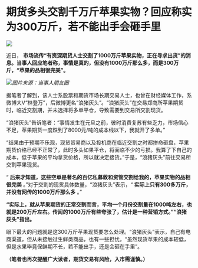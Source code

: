 # 期货多头交割千万斤苹果实物？回应称实为300万斤，若不能出手会砸手里

![](https://inews.gtimg.com/newsapp_bt/0/15656288639/1000)

近日，
**市场流传“有资深期货人士交割了1000万斤苹果实物，正在寻求出货”的消息。当事人回应笔者称，事情是真的，但没有1000万斤那么多，而是300万斤，“苹果的品相很完美”。**

![](https://inews.gtimg.com/newsapp_bt/0/15656288640/1000)_图片来源：当事人朋友圈_

据笔者了解到，该人士系股票和期货市场长期交易人士，也曾在财经媒体工作，系微博大V“林登万”，后微博更名“浪猪灰头”。“浪猪灰头”在交易郑商所苹果期货时，临近交割期，并未选择将多单平仓，导致需要到交易所交割现货。

“浪猪灰头”告诉笔者：“事情发生在元旦之前，彼时消费复苏有些乏力，市场信心不足，苹果期货一度跌到了8000元/吨的成本线以下，我就开了多单。”

“结果由于预期不乐观，现货贸易商以及投机商在临近交割之时都拼命砸盘，苹果期货价格已经不正常了，此时多头如果平仓，将面临不少的亏损。我算了下自己的成本，低于苹果的平均拿货价格，所以就决定接货。”于是，“浪猪灰头”前往交易所交割苹果现货。

“ **后来才知道，这些空单是著名的百亿私募敦和资管交割给我的，苹果实物的品相很完美** 。”对于交割的现货具体数量，“浪猪灰头”表示，“
**实际上只有300多万斤，并没有网传的1000万斤那么多** 。”

**“实际上，就从苹果期货的正常交割而言，平均一个月份交割量在1000吨左右，也就是200万斤左右。传闻的1000万斤有些夸张了，估计是一种营销方式。”“浪猪灰头”指出。**

眼下最大的问题就是这300万斤苹果现货要怎么处理。“浪猪灰头”表示，自己有电商渠道，但从未接触过生鲜类商品，也有一些担忧，“虽然现货苹果的成本较低，但是水果毕竟保鲜期不长，若不能出手，还是会砸在手里”。

**（笔者也再次提醒广大读者，期货交易有风险，入市需谨慎。）**

